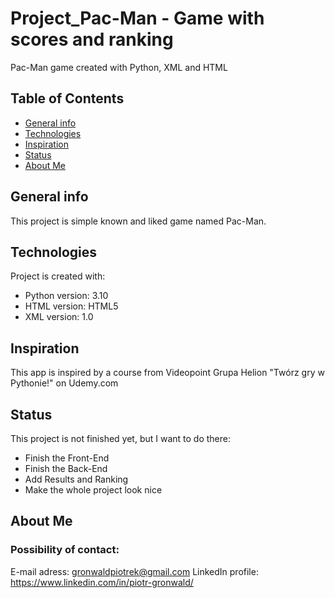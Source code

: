 # Project_Pac-Man - Game with scores and ranking
Pac-Man game created with Python, XML and HTML

## Table of Contents
* [General info](#general-info)
* [Technologies](#technologies)
* [Inspiration](#inspiration)
* [Status](#status)
* [About Me](#about-me)

## General info
This project is simple known and liked game named Pac-Man.

## Technologies
Project is created with:
* Python version: 3.10
* HTML version: HTML5
* XML version: 1.0

## Inspiration
This app is inspired by a course from Videopoint Grupa Helion "Twórz gry w Pythonie!" on Udemy.com

## Status
This project is not finished yet, but I want to do there:
* Finish the Front-End
* Finish the Back-End
* Add Results and Ranking
* Make the whole project look nice

## About Me
### Possibility of contact:
E-mail adress: gronwaldpiotrek@gmail.com
LinkedIn profile: https://www.linkedin.com/in/piotr-gronwald/
